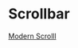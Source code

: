 # Scrollbar

[Modern Scrolll](https://chrome.google.com/webstore/detail/modern-scroll/ejonaglbdpcfkgbcnidjlnjogfdgbofp?hl=ru)
